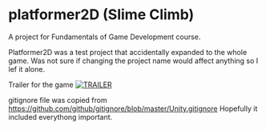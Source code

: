 # platformer2D (Slime Climb)

A project for Fundamentals of Game Development course.

Platformer2D was a test project that accidentally expanded to the whole game.
Was not sure if changing the project name would affect anything so I lef it alone.

Trailer for the game
[![TRAILER](https://img.youtube.com/vi/lE6yIIorCb0/0.jpg)](https://www.youtube.com/watch?v=lE6yIIorCb0)

gitignore file was copied from 
https://github.com/github/gitignore/blob/master/Unity.gitignore
Hopefully it included everythong important.
